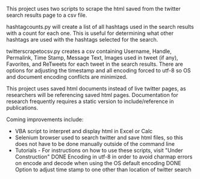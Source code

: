 This project uses two scripts to scrape the html saved from the twitter search results page to a csv file. 

hashtagcounts.py will create a list of all hashtags used in the search results with a count for each one.  This is useful for determining what other hashtags are used with the hashtags selected for the search.

twitterscrapetocsv.py creates a csv containing Username, Handle, Permalink, Time Stamp, Message Text, Images used in tweet (if any), Favorites, and ReTweets for each tweet in the search results.
There are options for adjusting the timestamp and all encoding forced to utf-8 so OS and document encoding conflicts are minimized.

This project uses saved html documents instead of live twitter pages, as researchers will be referencing saved html pages.  Documentation for research frequently requires a static version to include/reference in  publications. 

Coming improvements include:

* VBA script to interpret and display html in Excel or Calc
* Selenium browser used to search twitter and save html files, so this does not have to be done manually outside of the command line
* Tutorials - For instructions on how to use these scripts, visit "Under Construction"
DONE Encoding in utf-8 in order to avoid charmap errors on encode and decode when using the OS default encoding
DONE Option to adjust time stamp to one other than location of twitter search